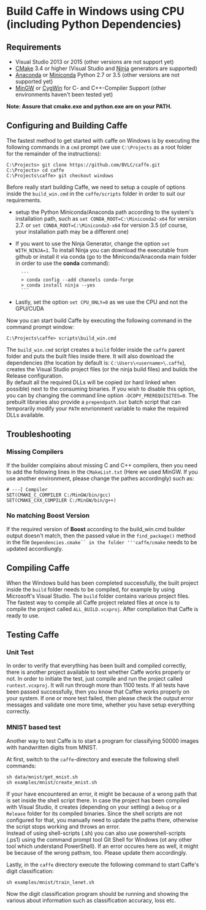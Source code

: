 # Build Caffe in Windows using CPU (including Python Dependencies)

## Requirements

* Visual Studio 2013 or 2015  (other versions are not support yet)
* [CMake](https://cmake.org/) 3.4 or higher (Visual Studio and [Ninja](https://ninja-build.org/) generators are supported)
* [Anaconda](https://www.continuum.io/downloads) or [Miniconda](https://conda.io/miniconda.html) Python 2.7 or 3.5 (other versions are not supported yet)
* [MinGW](http://www.mingw.org/) or [CygWin](https://www.cygwin.com/) for C- and C++-Compiler Support (other environments haven't been tested yet)

**Note: Assure that cmake.exe and python.exe are on your PATH.**

## Configuring and Building Caffe

The fastest method to get started with caffe on Windows is by executing the following commands in a ```cmd``` prompt (we use ```C:\Projects``` as a root folder for the remainder of the instructions):

```
C:\Projects> git clone https://github.com/BVLC/caffe.git
C:\Projects> cd caffe
C:\Projects\caffe> git checkout windows
```

Before really start building Caffe, we need to setup a couple of options inside the ```build_win.cmd``` in the ```caffe/scripts``` folder in order to suit our requirements.

- setup the Python Miniconda/Anaconda path according to the system's installation path, such as ```set CONDA_ROOT=C:\Miniconda2-x64``` for version 2.7. or ```set CONDA_ROOT=C:\Miniconda3-x64``` for version 3.5 (of course, your installation path may be a different one)
- If you want to use the Ninja Generator, change the option ```set WITH_NINJA=1```. To install Ninja you can download the executable from github or install it via conda (go to the Miniconda/Anaconda main folder in order to use the **conda** command):

        ```
        > conda config --add channels conda-forge
        > conda install ninja --yes
        ```

- Lastly, set the option ```set CPU_ONLY=0``` as we use the CPU and not the GPU/CUDA

Now you can start build Caffe by executing the following command in the command prompt window:

```
C:\Projects\caffe> scripts\build_win.cmd
```

The ```build_win.cmd``` script  creates a ```build``` folder inside the ```caffe``` parent folder and puts the built files inside there. It will also download the dependencies (the location by default is: ```C:\Users\<username>\.caffe```), creates the Visual Studio project files (or the ninja build files) and builds the Release configuration. <br />
By default all the required DLLs will be copied (or hard linked when possible) next to the consuming binaries. If you wish to disable this option, you can by changing the command line option ```-DCOPY_PREREQUISITES=0```. The prebuilt libraries also provide a ```prependpath.bat``` batch script that can temporarily modify your ```PATH``` envrionment variable to make the required DLLs available.

## Troubleshooting

### Missing Compilers

If the builder complains about missing C and C++ compilers, then you need to add the following lines in the ```CMakeList.txt``` (Here we used MinGW. If you use another environment, please change the pathes accordingly) such as:

```
# ---[ Compiler
SET(CMAKE_C_COMPILER C:/MinGW/bin/gcc)
SET(CMAKE_CXX_COMPILER C:/MinGW/bin/g++)
```

### No matching Boost Version

If the required version of **Boost** according to the build_win.cmd builder output doesn't match, then the passed value in the ```find_package()``` method in the file ```Dependencies.cmake`` in the folder '''caffe/cmake``` needs to be updated accordiungly.

## Compiling Caffe

When the Windows build has been completed successfully, the built project inside the ```build``` folder needs to be compiled, for example by using Microsoft's Visual Studio. The ```build``` folder contains various project files. The fastest way to compile all Caffe project related files at once is to compile the project called ```ALL_BUILD.vcxproj```. After compilation that Caffe is ready to use. 

## Testing Caffe

### Unit Test

In order to verify that everything has been built and compiled correctly, there is another project available to test whether Caffe works properly or not. In order to initiate the test, just compile and run the project called ```runtest.vcxproj```. It will run through more than 1100 tests. If all tests have been passed successfully, then you know that Caffee works properly on your system. If one or more test failed, then please check the output error messages and validate one more time, whether you have setup everything correctly.

### MNIST based test

Another way to test Caffe is to start a program for classifying 50000 images with handwritten digits from MNIST.

At first, switch to the ```caffe```-directory and execute the following shell commands:

```
sh data/mnist/get_mnist.sh
sh examples/mnist/create_mnist.sh
```

If your have encountered an error, it might be because of a wrong path that is set inside the shell script there. In case the project has been compiled with Visual Studio, it creates (depending on your setting) a ```Debug``` or a ```Release``` folder for its compiled binaries. Since the shell scripts are not configured for that, you manually need to update the paths there, otherwise the script stops working and throws an error.<br />
Instead of using shell-scripts (.sh) you can also use powershell-scripts (.ps1) using the command prompt tool Git Shell for Windows (ot any other tool which understand PowerShell). If an error occures here as well, it might be because of the wrong pathsm, too. Please update them accordingly.

Lastly, in the ```caffe``` directory execute the following command to start Caffe's digit classification:

```
sh examples/mnist/train_lenet.sh
```

Now the digit classification program should be running and showing the various about information such as classification accuracy, loss etc.